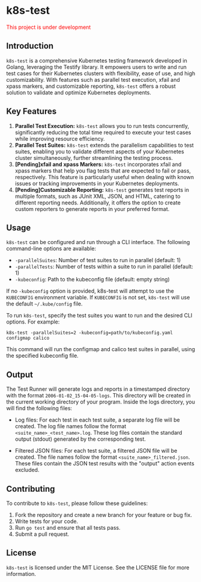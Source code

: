 # k8s-test

<p style="color: red;">This project is under development</p>

## Introduction

`k8s-test` is a comprehensive Kubernetes testing framework developed in Golang, leveraging the Testify library. It empowers users to write and run test cases for their Kubernetes clusters with flexibility, ease of use, and high customizability. With features such as parallel test execution, xfail and xpass markers, and customizable reporting, `k8s-test` offers a robust solution to validate and optimize Kubernetes deployments.

## Key Features

1. **Parallel Test Execution:** `k8s-test` allows you to run tests concurrently, significantly reducing the total time required to execute your test cases while improving resource efficiency.
2. **Parallel Test Suites:** `k8s-test` extends the parallelism capabilities to test suites, enabling you to validate different aspects of your Kubernetes cluster simultaneously, further streamlining the testing process.
3. **[Pending]xfail and xpass Markers:** `k8s-test` incorporates xfail and xpass markers that help you flag tests that are expected to fail or pass, respectively. This feature is particularly useful when dealing with known issues or tracking improvements in your Kubernetes deployments.
4. **[Pending]Customizable Reporting:** `k8s-test` generates test reports in multiple formats, such as JUnit XML, JSON, and HTML, catering to different reporting needs. Additionally, it offers the option to create custom reporters to generate reports in your preferred format.

## Usage

`k8s-test` can be configured and run through a CLI interface. The following command-line options are available:

- `-parallelSuites`: Number of test suites to run in parallel (default: 1)
- `-parallelTests`: Number of tests within a suite to run in parallel (default: 1)
- `-kubeconfig`: Path to the kubeconfig file (default: empty string)

If no `-kubeconfig` option is provided, k8s-test will attempt to use the `KUBECONFIG` environment variable. If `KUBECONFIG` is not set, `k8s-test` will use the default `~/.kube/config` file.

To run `k8s-test`, specify the test suites you want to run and the desired CLI options. For example:

```
k8s-test -parallelSuites=2 -kubeconfig=path/to/kubeconfig.yaml configmap calico
```

This command will run the configmap and calico test suites in parallel, using the specified kubeconfig file.

## Output

The Test Runner will generate logs and reports in a timestamped directory with the format `2006-01-02_15-04-05-logs`. This directory will be created in the current working directory of your program. Inside the logs directory, you will find the following files:

- Log files: For each test in each test suite, a separate log file will be created. The log file names follow the format `<suite_name>_<test_name>.log`. These log files contain the standard output (stdout) generated by the corresponding test.

- Filtered JSON files: For each test suite, a filtered JSON file will be created. The file names follow the format `<suite_name>_filtered.json`. These files contain the JSON test results with the "output" action events excluded.

## Contributing

To contribute to `k8s-test`, please follow these guidelines:

1. Fork the repository and create a new branch for your feature or bug fix.
2. Write tests for your code.
3. Run `go test` and ensure that all tests pass.
4. Submit a pull request.

## License

`k8s-test` is licensed under the MIT License. See the LICENSE file for more information.

